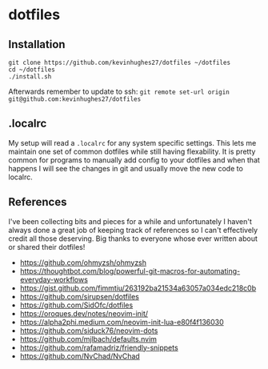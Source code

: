 dotfiles
========

Installation
------------

```
git clone https://github.com/kevinhughes27/dotfiles ~/dotfiles
cd ~/dotfiles
./install.sh
```

Afterwards remember to update to ssh: `git remote set-url origin git@github.com:kevinhughes27/dotfiles`


.localrc
--------

My setup will read a `.localrc` for any system specific settings. This lets me maintain one set of common dotfiles while still having flexability. It is pretty common for programs to manually add config to your dotfiles and when that happens I will see the changes in git and usually move the new code to localrc.


References
----------

I've been collecting bits and pieces for a while and unfortunately I haven't always done a great job of keeping track of references so I can't effectively credit all those deserving. Big thanks to everyone whose ever written about or shared their dotfiles!

* https://github.com/ohmyzsh/ohmyzsh
* https://thoughtbot.com/blog/powerful-git-macros-for-automating-everyday-workflows
* https://gist.github.com/fimmtiu/263192ba21534a63057a034edc218c0b
* https://github.com/sirupsen/dotfiles
* https://github.com/SidOfc/dotfiles
* https://oroques.dev/notes/neovim-init/
* https://alpha2phi.medium.com/neovim-init-lua-e80f4f136030
* https://github.com/siduck76/neovim-dots
* https://github.com/mjlbach/defaults.nvim
* https://github.com/rafamadriz/friendly-snippets
* https://github.com/NvChad/NvChad

